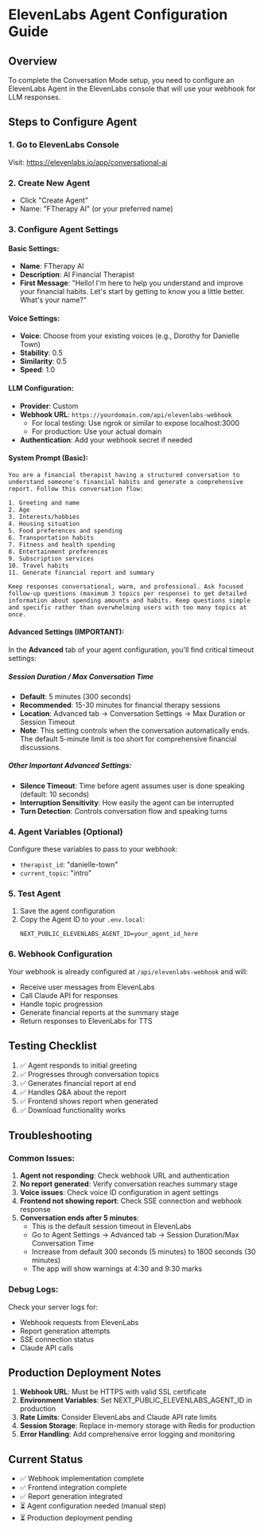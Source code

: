 # ElevenLabs Agent Configuration Guide

## Overview
To complete the Conversation Mode setup, you need to configure an ElevenLabs Agent in the ElevenLabs console that will use your webhook for LLM responses.

## Steps to Configure Agent

### 1. Go to ElevenLabs Console
Visit: https://elevenlabs.io/app/conversational-ai

### 2. Create New Agent
- Click "Create Agent"
- Name: "FTherapy AI" (or your preferred name)

### 3. Configure Agent Settings

#### Basic Settings:
- **Name**: FTherapy AI
- **Description**: AI Financial Therapist
- **First Message**: "Hello! I'm here to help you understand and improve your financial habits. Let's start by getting to know you a little better. What's your name?"

#### Voice Settings:
- **Voice**: Choose from your existing voices (e.g., Dorothy for Danielle Town)
- **Stability**: 0.5
- **Similarity**: 0.5
- **Speed**: 1.0

#### LLM Configuration:
- **Provider**: Custom
- **Webhook URL**: `https://yourdomain.com/api/elevenlabs-webhook`
  - For local testing: Use ngrok or similar to expose localhost:3000
  - For production: Use your actual domain
- **Authentication**: Add your webhook secret if needed

#### System Prompt (Basic):
```
You are a financial therapist having a structured conversation to understand someone's financial habits and generate a comprehensive report. Follow this conversation flow:

1. Greeting and name
2. Age  
3. Interests/hobbies
4. Housing situation
5. Food preferences and spending
6. Transportation habits
7. Fitness and health spending
8. Entertainment preferences
9. Subscription services
10. Travel habits
11. Generate financial report and summary

Keep responses conversational, warm, and professional. Ask focused follow-up questions (maximum 3 topics per response) to get detailed information about spending amounts and habits. Keep questions simple and specific rather than overwhelming users with too many topics at once.
```

#### Advanced Settings (IMPORTANT):
In the **Advanced** tab of your agent configuration, you'll find critical timeout settings:

##### Session Duration / Max Conversation Time
- **Default**: 5 minutes (300 seconds)
- **Recommended**: 15-30 minutes for financial therapy sessions
- **Location**: Advanced tab → Conversation Settings → Max Duration or Session Timeout
- **Note**: This setting controls when the conversation automatically ends. The default 5-minute limit is too short for comprehensive financial discussions.

##### Other Important Advanced Settings:
- **Silence Timeout**: Time before agent assumes user is done speaking (default: 10 seconds)
- **Interruption Sensitivity**: How easily the agent can be interrupted
- **Turn Detection**: Controls conversation flow and speaking turns

### 4. Agent Variables (Optional)
Configure these variables to pass to your webhook:
- `therapist_id`: "danielle-town"
- `current_topic`: "intro"

### 5. Test Agent
1. Save the agent configuration
2. Copy the Agent ID to your `.env.local`:
   ```
   NEXT_PUBLIC_ELEVENLABS_AGENT_ID=your_agent_id_here
   ```

### 6. Webhook Configuration
Your webhook is already configured at `/api/elevenlabs-webhook` and will:
- Receive user messages from ElevenLabs
- Call Claude API for responses
- Handle topic progression
- Generate financial reports at the summary stage
- Return responses to ElevenLabs for TTS

## Testing Checklist

1. ✅ Agent responds to initial greeting
2. ✅ Progresses through conversation topics
3. ✅ Generates financial report at end
4. ✅ Handles Q&A about the report
5. ✅ Frontend shows report when generated
6. ✅ Download functionality works

## Troubleshooting

### Common Issues:
1. **Agent not responding**: Check webhook URL and authentication
2. **No report generated**: Verify conversation reaches summary stage
3. **Voice issues**: Check voice ID configuration in agent settings
4. **Frontend not showing report**: Check SSE connection and webhook response
5. **Conversation ends after 5 minutes**: 
   - This is the default session timeout in ElevenLabs
   - Go to Agent Settings → Advanced tab → Session Duration/Max Conversation Time
   - Increase from default 300 seconds (5 minutes) to 1800 seconds (30 minutes)
   - The app will show warnings at 4:30 and 9:30 marks

### Debug Logs:
Check your server logs for:
- Webhook requests from ElevenLabs
- Report generation attempts  
- SSE connection status
- Claude API calls

## Production Deployment Notes

1. **Webhook URL**: Must be HTTPS with valid SSL certificate
2. **Environment Variables**: Set NEXT_PUBLIC_ELEVENLABS_AGENT_ID in production
3. **Rate Limits**: Consider ElevenLabs and Claude API rate limits
4. **Session Storage**: Replace in-memory storage with Redis for production
5. **Error Handling**: Add comprehensive error logging and monitoring

## Current Status
- ✅ Webhook implementation complete
- ✅ Frontend integration complete  
- ✅ Report generation integrated
- ⏳ Agent configuration needed (manual step)
- ⏳ Production deployment pending